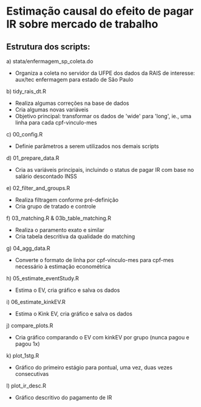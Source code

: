 # Estimação causal do efeito de pagar IR sobre mercado de trabalho

## Estrutura dos scripts:

a) stata/enfermagem_sp_coleta.do
- Organiza a coleta no servidor da UFPE dos dados da RAIS de interesse: aux/tec enfermagem para estado de São Paulo

b) tidy_rais_dt.R
- Realiza algumas correções na base de dados
- Cria algumas novas variáveis
- Objetivo principal: transformar os dados de 'wide' para 'long', ie., uma linha para cada cpf-vinculo-mes

c) 00_config.R
- Definie parâmetros a serem utilizados nos demais scripts

d) 01_prepare_data.R
- Cria as variáveis principais, incluindo o status de pagar IR com base no salário descontado INSS

e) 02_filter_and_groups.R
- Realiza filtragem conforme pré-definição 
- Cria grupo de tratado e controle

f) 03_matching.R & 03b_table_matching.R
- Realiza o paramento exato e similar
- Cria tabela descritiva da qualidade do matching

g) 04_agg_data.R
- Converte o formato de linha por cpf-vínculo-mes para cpf-mes necessário à estimação econométrica

h) 05_estimate_eventStudy.R
- Estima o EV, cria gráfico e salva os dados

i) 06_estimate_kinkEV.R
- Estima o Kink EV, cria gráfico e salva os dados

j) compare_plots.R
- Cria gráfico comparando o EV com kinkEV por grupo (nunca pagou e pagou 1x)

k) plot_1stg.R
- Gráfico do primeiro estágio para pontual, uma vez, duas vezes consecutivas

l) plot_ir_desc.R
- Gráfico descritivo do pagamento de IR